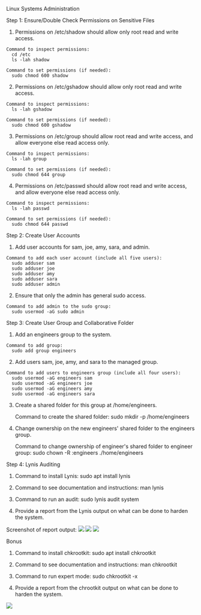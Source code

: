Linux Systems Administration

Step 1: Ensure/Double Check Permissions on Sensitive Files
  1.  Permissions on /etc/shadow should allow only root read and write access.

    Command to inspect permissions: 
      cd /etc 
      ls -lah shadow

    Command to set permissions (if needed): 
      sudo chmod 600 shadow

  2.  Permissions on /etc/gshadow should allow only root read and write access.

    Command to inspect permissions: 
      ls -lah gshadow

    Command to set permissions (if needed): 
      sudo chmod 600 gshadow

  3.  Permissions on /etc/group should allow root read and write access, and allow everyone else read access only.

    Command to inspect permissions: 
      ls -lah group

    Command to set permissions (if needed): 
      sudo chmod 644 group

  4.  Permissions on /etc/passwd should allow root read and write access, and allow everyone else read access only.

    Command to inspect permissions: 
      ls -lah passwd

    Command to set permissions (if needed): 
      sudo chmod 644 passwd


Step 2: Create User Accounts
  1.  Add user accounts for sam, joe, amy, sara, and admin.

    Command to add each user account (include all five users):
      sudo adduser sam
      sudo adduser joe
      sudo adduser amy
      sudo adduser sara
      sudo adduser admin

  2.  Ensure that only the admin has general sudo access.

    Command to add admin to the sudo group:
      sudo usermod -aG sudo admin

Step 3: Create User Group and Collaborative Folder
  1.  Add an engineers group to the system.

    Command to add group: 
      sudo add group engineers

  2.  Add users sam, joe, amy, and sara to the managed group.

    Command to add users to engineers group (include all four users): 
      sudo usermod -aG engineers sam
      sudo usermod -aG engineers joe
      sudo usermod -aG engineers amy
      sudo usermod -aG engineers sara

3.  Create a shared folder for this group at /home/engineers.

    Command to create the shared folder: 
      sudo mkdir -p /home/engineers

4.  Change ownership on the new engineers' shared folder to the engineers group.

    Command to change ownership of engineer's shared folder to engineer group: 
      sudo chown -R :engineers ./home/engineers

Step 4: Lynis Auditing

  1.  Command to install Lynis: 
      sudo apt install lynis

  2.  Command to see documentation and instructions: 
      man lynis

  3.  Command to run an audit: 
      sudo lynis audit system

  4.  Provide a report from the Lynis output on what can be done to harden the system.

Screenshot of report output:
![](Images/Week_4/Lynis_suggestions1.png)
![](Images/Week_4/Lynis_suggestions2.png)
![](Images/Week_4/Lynis_suggestions3.png)

Bonus
  1.  Command to install chkrootkit: 
      sudo apt install chkrootkit

  2.  Command to see documentation and instructions: 
      man chkrootkit

  3.  Command to run expert mode: 
      sudo chkrootkit -x

  4.  Provide a report from the chrootkit output on what can be done to harden the system.

![](Images/Week_4/Chkrookit_output.png)
